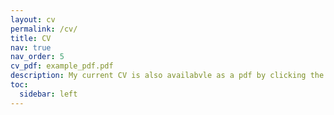 ```yaml
---
layout: cv
permalink: /cv/
title: CV
nav: true
nav_order: 5
cv_pdf: example_pdf.pdf
description: My current CV is also availabvle as a pdf by clicking the button above.
toc:
  sidebar: left
---
```

